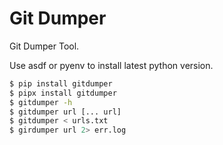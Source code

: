 # Git Dumper

Git Dumper Tool.

Use asdf or pyenv to install latest python version.

```bash
$ pip install gitdumper
$ pipx install gitdumper
$ gitdumper -h
$ gitdumper url [... url]
$ gitdumper < urls.txt
$ girdumper url 2> err.log
```
